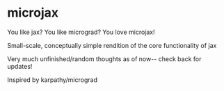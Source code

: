 # microjax
You like jax? You like micrograd? You love microjax!

Small-scale, conceptually simple rendition of the core functionality of jax

Very much unfinished/random thoughts as of now-- check back for updates!

Inspired by karpathy/micrograd
